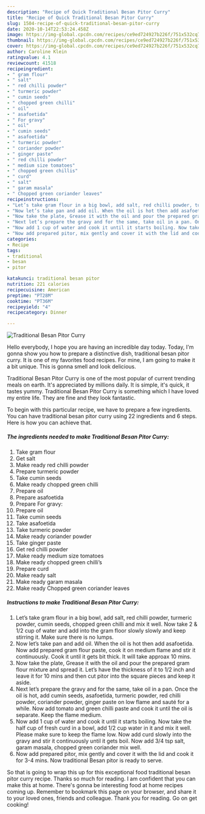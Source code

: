 ```yaml
---
description: "Recipe of Quick Traditional Besan Pitor Curry"
title: "Recipe of Quick Traditional Besan Pitor Curry"
slug: 1504-recipe-of-quick-traditional-besan-pitor-curry
date: 2020-10-14T22:53:24.458Z
image: https://img-global.cpcdn.com/recipes/ce9ed724927b226f/751x532cq70/traditional-besan-pitor-curry-recipe-main-photo.jpg
thumbnail: https://img-global.cpcdn.com/recipes/ce9ed724927b226f/751x532cq70/traditional-besan-pitor-curry-recipe-main-photo.jpg
cover: https://img-global.cpcdn.com/recipes/ce9ed724927b226f/751x532cq70/traditional-besan-pitor-curry-recipe-main-photo.jpg
author: Caroline Klein
ratingvalue: 4.1
reviewcount: 41518
recipeingredient:
- " gram flour"
- " salt"
- " red chilli powder"
- " turmeric powder"
- " cumin seeds"
- " chopped green chilli"
- " oil"
- " asafoetida"
- " For gravy"
- " oil"
- " cumin seeds"
- " asafoetida"
- " turmeric powder"
- " coriander powder"
- " ginger paste"
- " red chilli powder"
- " medium size tomatoes"
- " chopped green chillis"
- " curd"
- " salt"
- " garam masala"
- " Chopped green coriander leaves"
recipeinstructions:
- "Let’s take gram flour in a big bowl, add salt, red chilli powder, turmeric powder, cumin seeds, chopped green chilli and mix it well. Now take 2 &amp; 1/2 cup of water and add into the gram floor slowly slowly and keep stirring it. Make sure there is no lumps."
- "Now let’s take pan and add oil. When the oil is hot then add asafoetida. Now add prepared gram flour paste, cook it on medium flame and stir it continuously. Cook it until it gets bit thick. It will take approax 10 mins."
- "Now take the plate, Grease it with the oil and pour the prepared gram flour mixture and spread it. Let’s have the thickness of it to 1/2 inch and leave it for 10 mins and then cut pitor into the square pieces and keep it aside."
- "Next let’s prepare the gravy and for the same, take oil in a pan. Once the oil is hot, add cumin seeds, asafoetida, turmeric powder, red chilli powder, coriander powder, ginger paste on low flame and sauté for a while. Now add tomato and green chilli paste and cook it until the oil is separate. Keep the flame medium."
- "Now add 1 cup of water and cook it until it starts boiling. Now take the half cup of fresh curd in a bowl, add 1/2 cup water in it and mix it well. Please make sure to keep the flame low. Now add curd slowly into the gravy and stir it continuously until it gets boil. Now add 3/4 tsp salt, garam masala, chopped green coriander mix well."
- "Now add prepared pitor, mix gently and cover it with the lid and cook it for 3-4 mins. Now traditional Besan pitor is ready to serve."
categories:
- Recipe
tags:
- traditional
- besan
- pitor

katakunci: traditional besan pitor 
nutrition: 221 calories
recipecuisine: American
preptime: "PT28M"
cooktime: "PT36M"
recipeyield: "4"
recipecategory: Dinner

---
```



![Traditional Besan Pitor Curry](https://img-global.cpcdn.com/recipes/ce9ed724927b226f/751x532cq70/traditional-besan-pitor-curry-recipe-main-photo.jpg)

Hello everybody, I hope you are having an incredible day today. Today, I'm gonna show you how to prepare a distinctive dish, traditional besan pitor curry. It is one of my favorites food recipes. For mine, I am going to make it a bit unique. This is gonna smell and look delicious.



Traditional Besan Pitor Curry is one of the most popular of current trending meals on earth. It's appreciated by millions daily. It is simple, it's quick, it tastes yummy. Traditional Besan Pitor Curry is something which I have loved my entire life. They are fine and they look fantastic.


To begin with this particular recipe, we have to prepare a few ingredients. You can have traditional besan pitor curry using 22 ingredients and 6 steps. Here is how you can achieve that.

<!--inarticleads1-->

##### The ingredients needed to make Traditional Besan Pitor Curry:

1. Take  gram flour
1. Get  salt
1. Make ready  red chilli powder
1. Prepare  turmeric powder
1. Take  cumin seeds
1. Make ready  chopped green chilli
1. Prepare  oil
1. Prepare  asafoetida
1. Prepare  For gravy:
1. Prepare  oil
1. Take  cumin seeds
1. Take  asafoetida
1. Take  turmeric powder
1. Make ready  coriander powder
1. Take  ginger paste
1. Get  red chilli powder
1. Make ready  medium size tomatoes
1. Make ready  chopped green chilli’s
1. Prepare  curd
1. Make ready  salt
1. Make ready  garam masala
1. Make ready  Chopped green coriander leaves




<!--inarticleads2-->

##### Instructions to make Traditional Besan Pitor Curry:

1. Let’s take gram flour in a big bowl, add salt, red chilli powder, turmeric powder, cumin seeds, chopped green chilli and mix it well. Now take 2 &amp; 1/2 cup of water and add into the gram floor slowly slowly and keep stirring it. Make sure there is no lumps.
1. Now let’s take pan and add oil. When the oil is hot then add asafoetida. Now add prepared gram flour paste, cook it on medium flame and stir it continuously. Cook it until it gets bit thick. It will take approax 10 mins.
1. Now take the plate, Grease it with the oil and pour the prepared gram flour mixture and spread it. Let’s have the thickness of it to 1/2 inch and leave it for 10 mins and then cut pitor into the square pieces and keep it aside.
1. Next let’s prepare the gravy and for the same, take oil in a pan. Once the oil is hot, add cumin seeds, asafoetida, turmeric powder, red chilli powder, coriander powder, ginger paste on low flame and sauté for a while. Now add tomato and green chilli paste and cook it until the oil is separate. Keep the flame medium.
1. Now add 1 cup of water and cook it until it starts boiling. Now take the half cup of fresh curd in a bowl, add 1/2 cup water in it and mix it well. Please make sure to keep the flame low. Now add curd slowly into the gravy and stir it continuously until it gets boil. Now add 3/4 tsp salt, garam masala, chopped green coriander mix well.
1. Now add prepared pitor, mix gently and cover it with the lid and cook it for 3-4 mins. Now traditional Besan pitor is ready to serve.




So that is going to wrap this up for this exceptional food traditional besan pitor curry recipe. Thanks so much for reading. I am confident that you can make this at home. There's gonna be interesting food at home recipes coming up. Remember to bookmark this page on your browser, and share it to your loved ones, friends and colleague. Thank you for reading. Go on get cooking!
